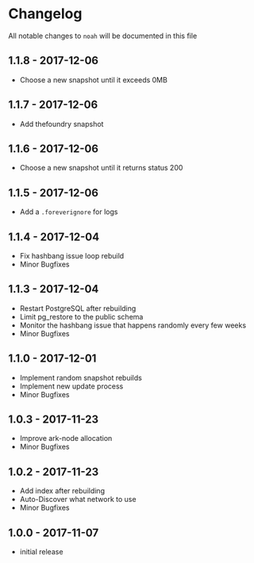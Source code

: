 # Changelog

All notable changes to `noah` will be documented in this file

## 1.1.8 - 2017-12-06

- Choose a new snapshot until it exceeds 0MB

## 1.1.7 - 2017-12-06

- Add thefoundry snapshot

## 1.1.6 - 2017-12-06

- Choose a new snapshot until it returns status 200

## 1.1.5 - 2017-12-06

- Add a `.foreverignore` for logs

## 1.1.4 - 2017-12-04

- Fix hashbang issue loop rebuild
- Minor Bugfixes

## 1.1.3 - 2017-12-04

- Restart PostgreSQL after rebuilding
- Limit pg_restore to the public schema
- Monitor the hashbang issue that happens randomly every few weeks
- Minor Bugfixes

## 1.1.0 - 2017-12-01

- Implement random snapshot rebuilds
- Implement new update process
- Minor Bugfixes

## 1.0.3 - 2017-11-23

- Improve ark-node allocation
- Minor Bugfixes

## 1.0.2 - 2017-11-23

- Add index after rebuilding
- Auto-Discover what network to use
- Minor Bugfixes

## 1.0.0 - 2017-11-07

- initial release
